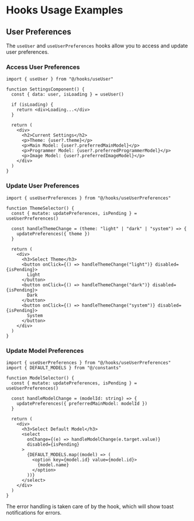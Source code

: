 # Hooks Usage Examples

## User Preferences

The `useUser` and `useUserPreferences` hooks allow you to access and update user preferences.

### Access User Preferences

```tsx
import { useUser } from "@/hooks/useUser"

function SettingsComponent() {
  const { data: user, isLoading } = useUser()

  if (isLoading) {
    return <div>Loading...</div>
  }

  return (
    <div>
      <h2>Current Settings</h2>
      <p>Theme: {user?.theme}</p>
      <p>Main Model: {user?.preferredMainModel}</p>
      <p>Programmer Model: {user?.preferredProgrammerModel}</p>
      <p>Image Model: {user?.preferredImageModel}</p>
    </div>
  )
}
```

### Update User Preferences

```tsx
import { useUserPreferences } from "@/hooks/useUserPreferences"

function ThemeSelector() {
  const { mutate: updatePreferences, isPending } = useUserPreferences()

  const handleThemeChange = (theme: "light" | "dark" | "system") => {
    updatePreferences({ theme })
  }

  return (
    <div>
      <h3>Select Theme</h3>
      <button onClick={() => handleThemeChange("light")} disabled={isPending}>
        Light
      </button>
      <button onClick={() => handleThemeChange("dark")} disabled={isPending}>
        Dark
      </button>
      <button onClick={() => handleThemeChange("system")} disabled={isPending}>
        System
      </button>
    </div>
  )
}
```

### Update Model Preferences

```tsx
import { useUserPreferences } from "@/hooks/useUserPreferences"
import { DEFAULT_MODELS } from "@/constants"

function ModelSelector() {
  const { mutate: updatePreferences, isPending } = useUserPreferences()

  const handleModelChange = (modelId: string) => {
    updatePreferences({ preferredMainModel: modelId })
  }

  return (
    <div>
      <h3>Select Default Model</h3>
      <select
        onChange={(e) => handleModelChange(e.target.value)}
        disabled={isPending}
      >
        {DEFAULT_MODELS.map((model) => (
          <option key={model.id} value={model.id}>
            {model.name}
          </option>
        ))}
      </select>
    </div>
  )
}
```

The error handling is taken care of by the hook, which will show toast notifications for errors.
